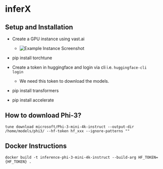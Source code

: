 # inferX

## Setup and Installation

- Create a GPU instance using vast.ai
  - ![Example Instance Screenshot](https://github.com/345ishaan/inferX/assets/7318028/ef75a278-cb98-4822-9689-22f820b53ec4)

- pip install torchtune
- Create a token in huggingface and login via cli i.e. `huggingface-cli login`
  - We need this token to download the models.
- pip install transformers
- pip install accelerate



## How to download Phi-3?

`tune download microsoft/Phi-3-mini-4k-instruct --output-dir /home/models/phi3/ --hf-token hf_xxx --ignore-patterns ""`

## Docker Instructions

`docker build -t inference-phi-3-mini-4k-instruct --build-arg HF_TOKEN={HF_TOKEN} .`